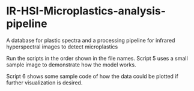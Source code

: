 # IR-HSI-Microplastics-analysis-pipeline
A database for plastic spectra and a processing pipeline for infrared hyperspectral images to detect microplastics


Run the scripts in the order shown in the file names. Script 5 uses a small sample image to demonstrate how the model works. 

Script 6 shows some sample code of how the data could be plotted if further visualization is desired.


